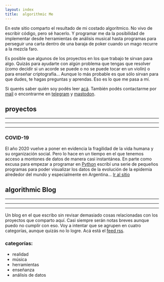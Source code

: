 ```yaml
---
layout: index
title:  algorithmic Me
---
```


En este sitio comparto el resultado de mi costado algorítmico. No vivo de escribir código, pero sé hacerlo.
Y programar me da la posibilidad de implementar desde herramientas de análisis musical hasta programas para
perseguir una carta dentro de una baraja de poker cuando un mago recurre a la mezcla faro.


Es posible que algunos de los proyectos en los que trabajo te sirvan para algo. Quizás para ayudarte con
algún problema que tengas que resolver (como decidir si un acorde se puede o no se puede tocar en un violín)
o para enseñar criptografía... Aunque lo más probable es que sólo sirvan para que dudes, te hagas preguntas y
aprendas. Eso es lo que me pasa a mí.


Si querés saber quién soy podés leer [acá](https://rvalla.github.io/es/aboutme_es/). También podés contactarme
por [mail](mailto:rodrigovalla@protonmail.ch) o encontrarme en [telegram](https://t.me/rvalla) y
<a rel="me" href="https://fosstodon.org/@rvalla">mastodon</a>.

## proyectos

<hr class="red" />
<hr class="yellow" />
<hr class="blue" />
<p></p>

### COVID-19
El año 2020 vuelve a poner en evidencia la fragilidad de la vida humana y su organización social. Pero lo
hace en un tiempo en el que tenemos acceso a montones de datos de manera casi instantánea. En parte como
excusa para empezar a programar en [Python](https://www.python.org/) escribí una serie de pequeños programas
para poder visualizar los datos de la evolución de la epidemia alrededor del mundo y especialmente en
Argentina... [Ir al sitio](https://rvalla.github.io/es/covid19_es/)


## algorithmic Blog

<hr class="red" />
<hr class="yellow" />
<hr class="blue" />
<p></p>

Un blog en el que escribo sin revisar demasiado cosas relacionadas con los proyectos que comparto aquí. Casi
siempre serán notas breves aunque puedo no cumplir con eso. Voy a intentar que se agrupen en cuatro categorías,
aunque quizás no lo logre. Acá está el [feed rss](https://rvalla.github.io/feed_es.xml).

### categorías:

- realidad
- música
- herramientas
- enseñanza
- análisis de datos